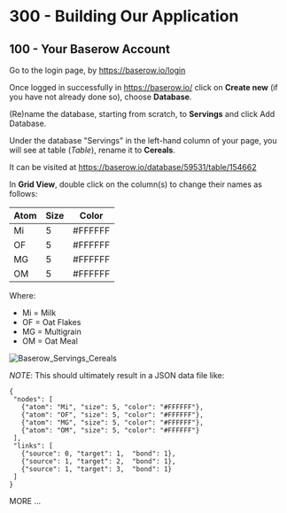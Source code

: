 # 300 - Building Our Application

## 100 - Your Baserow Account

Go to the login page, by https://baserow.io/login

Once logged in successfully in https://baserow.io/ click on **Create new** (if you have not already done so), choose **Database**.

(Re)name the database, starting from scratch, to **Servings** and click Add Database.

Under the database "Servings" in the left-hand column of your page, you will see at table (*Table*), rename it to **Cereals**.

It can be visited at https://baserow.io/database/59531/table/154662

In **Grid View**, double click on the column(s) to change their names as follows:

| Atom | Size | Color |
| -- | -- | -- |
| Mi | 5 | #FFFFFF |
| OF | 5 | #FFFFFF |
| MG | 5 | #FFFFFF |
| OM | 5 | #FFFFFF |

Where:
- Mi = Milk
- OF = Oat Flakes
- MG = Multigrain
- OM = Oat Meal

![Baserow_Servings_Cereals](https://user-images.githubusercontent.com/1499433/229465862-49a66ae9-c874-4d23-aab9-51b4b1feeb94.png)

*NOTE*: This should ultimately result in a JSON data file like:
 
 ```
 {
  "nodes": [
    {"atom": "Mi", "size": 5, "color": "#FFFFFF"},
    {"atom": "OF", "size": 5, "color": "#FFFFFF"},
    {"atom": "MG", "size": 5, "color": "#FFFFFF"},
    {"atom": "OM", "size": 5, "color": "#FFFFFF"}
  ],
  "links": [
    {"source": 0, "target": 1,  "bond": 1},
    {"source": 1, "target": 2,  "bond": 1},
    {"source": 1, "target": 3,  "bond": 1}
  ]
}
 ```
 
 MORE ...

